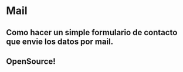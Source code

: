 # Mail
Como hacer un simple formulario de contacto que envie los datos por mail. 
--
OpenSource!
--
